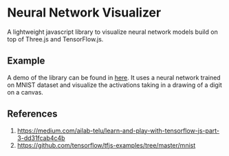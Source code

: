 # Neural Network Visualizer
A lightweight javascript library to visualize neural network models build on top of Three.js and TensorFlow.js. 

## Example
A demo of the library can be found in [here](https://eranda-ihalagedara.github.io/neural-network-visualization/index.html). It uses a neural network trained on MNIST dataset and visualize the activations taking in a drawing of a digit on a canvas.

## References
1. https://medium.com/ailab-telu/learn-and-play-with-tensorflow-js-part-3-dd31fcab4c4b
2. https://github.com/tensorflow/tfjs-examples/tree/master/mnist